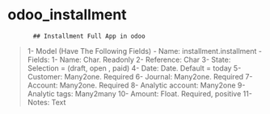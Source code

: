 # odoo_installment
           ## Installment Full App in odoo 
           
> 1- Model (Have The Following Fields)
	- Name: installment.installment 
	- Fields:
		1- Name: Char. Readonly
		2- Reference: Char
		3- State: Selection = (draft, open , paid)
		4- Date: Date. Default = today
		5- Customer: Many2one. Required
		6- Journal: Many2one. Required
		7- Account: Many2one. Required
		8- Analytic account: Many2one
		9- Analytic tags: Many2many
		10- Amount: Float. Required, positive
		11- Notes: Text
